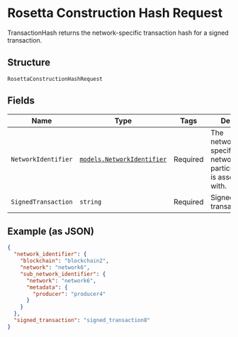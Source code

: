 # Rosetta Construction Hash Request

TransactionHash returns the network-specific transaction hash for a signed transaction.

## Structure

`RosettaConstructionHashRequest`

## Fields

| Name                | Type                                                                 | Tags     | Description                                                                            |
| ------------------- | -------------------------------------------------------------------- | -------- | -------------------------------------------------------------------------------------- |
| `NetworkIdentifier` | [`models.NetworkIdentifier`](../../doc/models/network-identifier.md) | Required | The network_identifier specifies which network a particular object is associated with. |
| `SignedTransaction` | `string`                                                             | Required | Signed transaction                                                                     |

## Example (as JSON)

```json
{
  "network_identifier": {
    "blockchain": "blockchain2",
    "network": "network6",
    "sub_network_identifier": {
      "network": "network6",
      "metadata": {
        "producer": "producer4"
      }
    }
  },
  "signed_transaction": "signed_transaction8"
}
```
